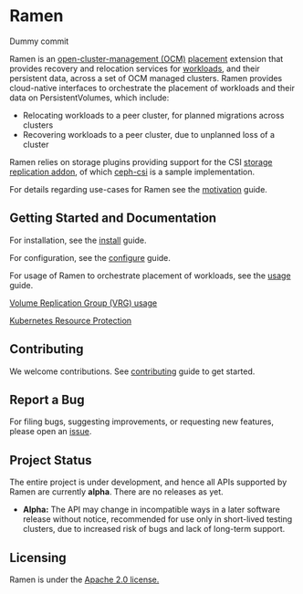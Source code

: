 <!--
SPDX-FileCopyrightText: The RamenDR authors
SPDX-License-Identifier: Apache-2.0
-->

# Ramen

Dummy commit

Ramen is an [open-cluster-management (OCM)](https://open-cluster-management.io/concepts/architecture/)
[placement](https://open-cluster-management.io/concepts/placement/) extension
that provides recovery and relocation services for
[workloads](https://kubernetes.io/docs/concepts/workloads/), and their
persistent data, across a set of OCM managed clusters. Ramen provides
cloud-native interfaces to orchestrate the placement of workloads and their
data on PersistentVolumes, which include:

- Relocating workloads to a peer cluster, for planned migrations across clusters
- Recovering workloads to a peer cluster, due to unplanned loss of a cluster

Ramen relies on storage plugins providing support for the CSI
[storage replication addon](https://github.com/csi-addons/volume-replication-operator),
of which [ceph-csi](https://github.com/ceph/ceph-csi/) is a sample implementation.

For details regarding use-cases for Ramen see the [motivation](docs/motivation.md)
guide.

## Getting Started and Documentation

For installation, see the [install](docs/install.md) guide.

For configuration, see the [configure](docs/configure.md) guide.

For usage of Ramen to orchestrate placement of workloads, see the [usage](docs/usage.md)
guide.

[Volume Replication Group (VRG) usage](docs/vrg-usage.md)

[Kubernetes Resource Protection](docs/krp.md)

## Contributing

We welcome contributions. See [contributing](CONTRIBUTING.md) guide to get
started.

## Report a Bug

For filing bugs, suggesting improvements, or requesting new features, please
open an [issue](https://github.com/ramendr/ramen/issues).

## Project Status

The entire project is under development, and hence all APIs supported by Ramen
are currently **alpha**. There are no releases as yet.

- **Alpha:** The API may change in incompatible ways in a later software
  release without notice, recommended for use only in short-lived testing
  clusters, due to increased risk of bugs and lack of long-term support.

## Licensing

Ramen is under the [Apache 2.0 license.](LICENSES/Apache-2.0.txt)
